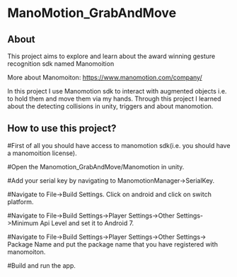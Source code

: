 # ManoMotion_GrabAndMove

## About

This project aims to explore and learn about the  award winning gesture recognition sdk named Manomoition

More about Manomoiton: https://www.manomotion.com/company/

In this project I use Manomotion sdk to interact with augmented objects i.e. to hold them and move them via my hands. Through this project I learned about the detecting collisions in unity, triggers and about manomotion.

## How to use this project?

 #First of all you should have access to manomotion sdk(i.e. you should have a manomoition license).
 
 #Open the Manomotion_GrabAndMove/Manomotion in unity.
 
 #Add your serial key by navigating to ManomotionManager->SerialKey.
 
 #Navigate to File->Build Settings. Click on android and click on switch platform.
 
 #Navigate to File->Build Settings->Player Settings->Other Settings->Minimum Api Level and set it to Android 7.
 
 #Navigate to File->Build Settings->Player Settings->Other Settings-> Package Name and put the package name that you have registered with manomoiton.
 
 #Build and run the app.
